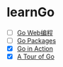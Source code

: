 # learnGo
- [ ] [Go Web编程](https://github.com/hyzgh/learnGo/blob/master/Go-Web%E7%BC%96%E7%A8%8B.md)
- [ ] [Go Packages](https://github.com/hyzgh/learnGo/blob/master/Go-Packages.md)
- [x] [Go in Action](https://github.com/hyzgh/learnGo/blob/master/Go-in-Action.md)
- [x] [A Tour of Go](https://github.com/hyzgh/learnGo/blob/master/A-Tour-of-Go.md)
